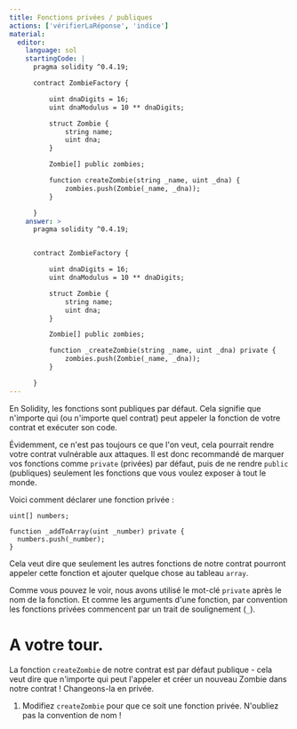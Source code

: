```yaml
---
title: Fonctions privées / publiques
actions: ['vérifierLaRéponse', 'indice']
material:
  editor:
    language: sol
    startingCode: |
      pragma solidity ^0.4.19;

      contract ZombieFactory {

          uint dnaDigits = 16;
          uint dnaModulus = 10 ** dnaDigits;

          struct Zombie {
              string name;
              uint dna;
          }

          Zombie[] public zombies;

          function createZombie(string _name, uint _dna) {
              zombies.push(Zombie(_name, _dna));
          }

      }
    answer: >
      pragma solidity ^0.4.19;


      contract ZombieFactory {

          uint dnaDigits = 16;
          uint dnaModulus = 10 ** dnaDigits;

          struct Zombie {
              string name;
              uint dna;
          }

          Zombie[] public zombies;

          function _createZombie(string _name, uint _dna) private {
              zombies.push(Zombie(_name, _dna));
          }

      }
---
```


En Solidity, les fonctions sont publiques par défaut. Cela signifie que n'importe qui (ou n'importe quel contrat) peut appeler la fonction de votre contrat et exécuter son code.

Évidemment, ce n'est pas toujours ce que l'on veut, cela pourrait rendre votre contrat vulnérable aux attaques. Il est donc recommandé de marquer vos fonctions comme `private` (privées) par défaut, puis de ne rendre `public` (publiques) seulement les fonctions que vous voulez exposer à tout le monde.

Voici comment déclarer une fonction privée :

```
uint[] numbers;

function _addToArray(uint _number) private {
  numbers.push(_number);
}
```
Cela veut dire que seulement les autres fonctions de notre contrat pourront appeler cette fonction et ajouter quelque chose au tableau `array`.

Comme vous pouvez le voir, nous avons utilisé le mot-clé `private` après le nom de la fonction. Et comme les arguments d'une fonction, par convention les fonctions privées commencent par un trait de soulignement (`_`).

# A votre tour.

La fonction `createZombie` de notre contrat est par défaut publique - cela veut dire que n'importe qui peut l'appeler et créer un nouveau Zombie dans notre contrat ! Changeons-la en privée.

1. Modifiez `createZombie` pour que ce soit une fonction privée. N'oubliez pas la convention de nom !
